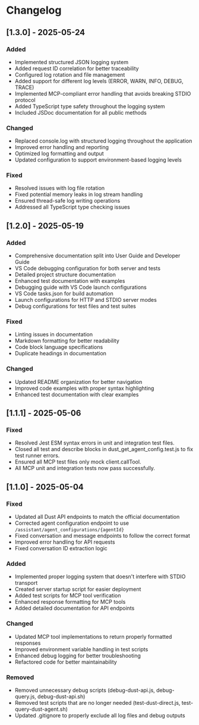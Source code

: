 # Changelog

## [1.3.0] - 2025-05-24

### Added

- Implemented structured JSON logging system
- Added request ID correlation for better traceability
- Configured log rotation and file management
- Added support for different log levels (ERROR, WARN, INFO, DEBUG, TRACE)
- Implemented MCP-compliant error handling that avoids breaking STDIO protocol
- Added TypeScript type safety throughout the logging system
- Included JSDoc documentation for all public methods

### Changed

- Replaced console.log with structured logging throughout the application
- Improved error handling and reporting
- Optimized log formatting and output
- Updated configuration to support environment-based logging levels

### Fixed

- Resolved issues with log file rotation
- Fixed potential memory leaks in log stream handling
- Ensured thread-safe log writing operations
- Addressed all TypeScript type checking issues

## [1.2.0] - 2025-05-19

### Added

- Comprehensive documentation split into User Guide and Developer Guide
- VS Code debugging configuration for both server and tests
- Detailed project structure documentation
- Enhanced test documentation with examples
- Debugging guide with VS Code launch configurations
- VS Code tasks.json for build automation
- Launch configurations for HTTP and STDIO server modes
- Debug configurations for test files and test suites

### Fixed

- Linting issues in documentation
- Markdown formatting for better readability
- Code block language specifications
- Duplicate headings in documentation

### Changed

- Updated README organization for better navigation
- Improved code examples with proper syntax highlighting
- Enhanced test documentation with clear examples

## [1.1.1] - 2025-05-06

### Fixed
- Resolved Jest ESM syntax errors in unit and integration test files.
- Closed all test and describe blocks in dust_get_agent_config.test.js to fix test runner errors.
- Ensured all MCP test files only mock client.callTool.
- All MCP unit and integration tests now pass successfully.

## [1.1.0] - 2025-05-04

### Fixed

- Updated all Dust API endpoints to match the official documentation
- Corrected agent configuration endpoint to use `/assistant/agent_configurations/{agentId}`
- Fixed conversation and message endpoints to follow the correct format
- Improved error handling for API requests
- Fixed conversation ID extraction logic

### Added

- Implemented proper logging system that doesn't interfere with STDIO transport
- Created server startup script for easier deployment
- Added test scripts for MCP tool verification
- Enhanced response formatting for MCP tools
- Added detailed documentation for API endpoints

### Changed

- Updated MCP tool implementations to return properly formatted responses
- Improved environment variable handling in test scripts
- Enhanced debug logging for better troubleshooting
- Refactored code for better maintainability

### Removed

- Removed unnecessary debug scripts (debug-dust-api.js, debug-query.js, debug-dust-api.sh)
- Removed test scripts that are no longer needed (test-dust-direct.js, test-query-dust-agent.sh)
- Updated .gitignore to properly exclude all log files and debug outputs
